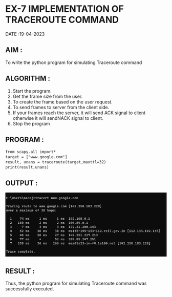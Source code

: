 # EX-7 IMPLEMENTATION OF TRACEROUTE COMMAND

DATE :19-04-2023

## AIM :
To write the python program for simulating Traceroute command
## ALGORITHM :
1. Start the program.
2. Get the frame size from the user.
3. To create the frame based on the user request.
4. To send frames to server from the client side.
5. If your frames reach the server, it will send ACK signal to client otherwise it will sendNACK signal to client.
6. Stop the program


## PROGRAM :
```
from scapy.all import*
target = ["www.google.com"]
result, unans = traceroute(target,maxttl=32)
print(result,unans)
```

## OUTPUT :
![](7.png)

## RESULT :
Thus, the python program for simulating Traceroute command was successfully executed.
